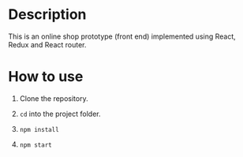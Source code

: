 # Description

This is an online shop prototype (front end) implemented using React, Redux and React router.

 


# How to use

1. Clone the repository.

     

2. ```cd``` into the project folder.
3. ```npm install```
4. ```npm start```

 

